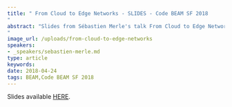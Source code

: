 ```yaml
---
title: " From Cloud to Edge Networks - SLIDES - Code BEAM SF 2018
"
abstract: "Slides from Sébastien Merle's talk From Cloud to Edge Networks - Code BEAM SF 2018
"
image_url: /uploads/from-cloud-to-edge-networks
speakers:
- _speakers/sebastien-merle.md
type: article
keywords: 
date: 2018-04-24
tags: BEAM,Code BEAM SF 2018
---
```


Slides available <a href="http://s3.amazonaws.com/erlang-conferences-production/media/files/000/000/895/original/S%C3%A9bastien_Merle_-_From_Cloud_to_Edge_Networks.pdf?1524579525" target="_blank">HERE</a>.
